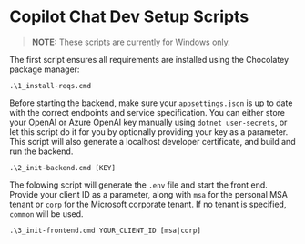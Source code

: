 # Copilot Chat Dev Setup Scripts

> **NOTE:**  These scripts are currently for Windows only.

The first script ensures all requirements are installed using the Chocolatey package manager:
```
.\1_install-reqs.cmd
```

Before starting the backend, make sure your `appsettings.json` is up to date with the correct endpoints and service specification. You can either store your OpenAI or Azure OpenAI key manually using `dotnet user-secrets`, or let this script do it for you by optionally providing your key as a parameter. 
This script will also generate a localhost developer certificate, and build and run the backend.
```
.\2_init-backend.cmd [KEY]
```

The folowing script will generate the `.env` file and start the front end. Provide your client ID as a parameter, along with `msa` for the personal MSA tenant or `corp` for the Microsoft corporate tenant. If no tenant is specified, `common` will be used.

```
.\3_init-frontend.cmd YOUR_CLIENT_ID [msa|corp]
```